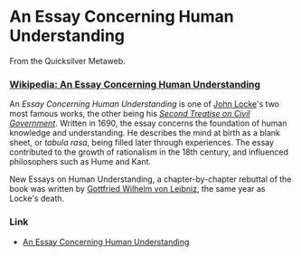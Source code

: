 
# An Essay Concerning Human Understanding

From the Quicksilver Metaweb.

### [Wikipedia: An Essay Concerning Human Understanding](/)


An *Essay Concerning Human Understanding* is one of [John Locke](/john-locke)'s two most famous works, the other being his *[Second Treatise on Civil Government](/second-treatise-on-civil-government)*. Written in 1690, the essay concerns the foundation of human knowledge and understanding. He describes the mind at birth as a blank sheet, or *tabula rasa*, being filled later through experiences. The essay contributed to the growth of rationalism in the 18th century, and influenced philosophers such as Hume and Kant.

New Essays on Human Understanding, a chapter-by-chapter rebuttal of the book was written by [Gottfried Wilhelm von Leibniz](/gottfried-wilhelm-von-leibniz), the same year as Locke's death.

### Link


* [An Essay Concerning Human Understanding](/http-socserv2-mcmaster-ca-econ-ugcm-3ll3-locke-essay-htm)
